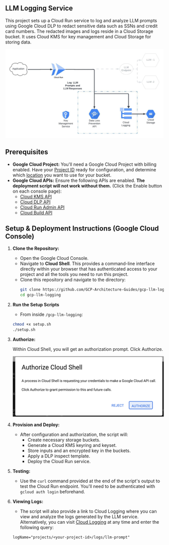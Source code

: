 ## LLM Logging Service

This project sets up a Cloud Run service to log and analyze LLM prompts using Google Cloud DLP to redact sensitive data such as SSNs and credit card numbers. The redacted images and logs reside in a Cloud Storage bucket. It uses Cloud KMS for key management and Cloud Storage for storing data. 

![Architecture diagram of LLM sensitive data logging solution](LLMLoggingSolution.jpeg)

## Prerequisites

* **Google Cloud Project:** You'll need a Google Cloud Project with billing enabled. Have your [Project ID](https://support.google.com/googleapi/answer/7014113) ready for configuration, and determine which [location](https://cloud.google.com/storage/docs/locations) you want to use for your bucket.
* **Google Cloud APIs:** Ensure the following APIs are enabled. **The deployment script will not work without them.** (Click the Enable button on each console page):
   * [Cloud KMS API](https://console.cloud.google.com/apis/library/cloudkms.googleapis.com)
   * [Cloud DLP API](https://console.cloud.google.com/apis/library/dlp.googleapis.com)
   * [Cloud Run Admin API](https://console.cloud.google.com/apis/library/run.googleapis.com)
   * [Cloud Build API](https://console.cloud.google.com/apis/library/cloudbuild.googleapis.com)

## Setup & Deployment Instructions (Google Cloud Console)

1. **Clone the Repository:**
   * Open the Google Cloud Console.
   * Navigate to **Cloud Shell**. This provides a command-line interface directly within your browser that has authenticated access to your project and all the tools you need to run this project.
   * Clone this repository and navigate to the directory: 
     ```bash
     git clone https://github.com/GCP-Architecture-Guides/gcp-llm-logging.git
     cd gcp-llm-logging
     ```

2. **Run the Setup Scripts**

    * From inside `/gcp-llm-logging`:
    ```bash
    chmod +x setup.sh
    ./setup.sh
    ```
        
3. **Authorize:**

    Within Cloud Shell, you will get an authorization prompt. Click Authorize.

    ![Authorization prompt in Cloud Shell](authzprompt.png)

4. **Provision and Deploy:**
   * After configuration and authorization, the script will:
      * Create necessary storage buckets.
      * Generate a Cloud KMS keyring and keyset.
      * Store inputs and an encrypted key in the buckets.
      * Apply a DLP inspect template.
      * Deploy the Cloud Run service.

5. **Testing:**
   * Use the `curl` command provided at the end of the script's output to test the Cloud Run endpoint. You'll need to be authenticated with `gcloud auth login` beforehand.

6. **Viewing Logs:**
   * The script will also provide a link to Cloud Logging where you can view and analyze the logs generated by the LLM service. Alternatively, you can visit [Cloud Logging](https://console.cloud.google.com/logs/query) at any time and enter the following query: 
   
   ```
   logName="projects/<your-project-id>/logs/llm-prompt"
   ```

